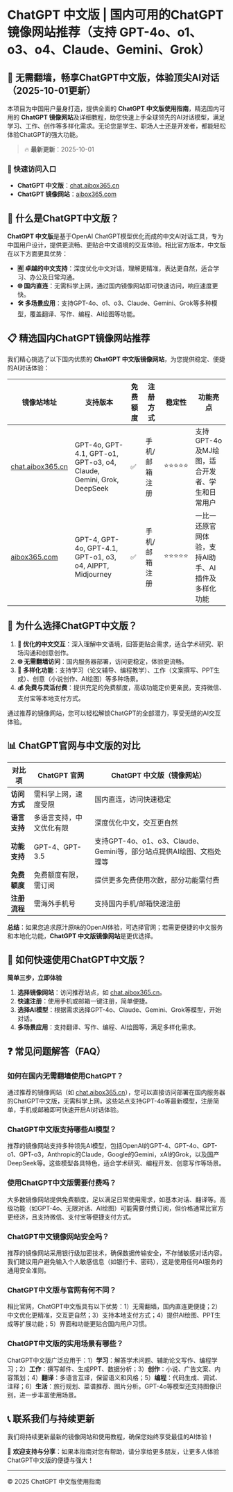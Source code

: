 # ChatGPT 中文版 | 国内可用的ChatGPT镜像网站推荐（支持 GPT-4o、o1、o3、o4、Claude、Gemini、Grok）

## 📢 无需翻墙，畅享ChatGPT中文版，体验顶尖AI对话（2025-10-01更新）

本项目为中国用户量身打造，提供全面的 **ChatGPT 中文版使用指南**，精选国内可用的 **ChatGPT 镜像网站**及详细教程，助您快速上手全球领先的AI对话模型，满足学习、工作、创作等多样化需求。无论您是学生、职场人士还是开发者，都能轻松体验ChatGPT的强大功能。

> 🔥 **最新更新**：2025-10-01

### 🚀 快速访问入口

- **ChatGPT 中文版**：[chat.aibox365.cn](https://chat.aibox365.cn)
- **ChatGPT 镜像网站**：[aibox365.com](https://aibox365.com)

## 🤔 什么是ChatGPT中文版？

**ChatGPT 中文版**是基于OpenAI ChatGPT模型优化而成的中文AI对话工具，专为中国用户设计，提供更流畅、更贴合中文语境的交互体验。相比官方版本，中文版在以下方面更具优势：

- **🈶 卓越的中文支持**：深度优化中文对话，理解更精准，表达更自然，适合学习、办公及日常沟通。
- **🌐 国内直连**：无需科学上网，通过国内镜像网站即可快速访问，响应速度更快。
- **🛠️ 多场景应用**：支持GPT-4o、o1、o3、Claude、Gemini、Grok等多种模型，覆盖翻译、写作、编程、AI绘图等功能。

## 📋 精选国内ChatGPT镜像网站推荐

我们精心挑选了以下国内优质的 **ChatGPT 中文版镜像网站**，为您提供稳定、便捷的AI对话体验：

| 镜像站地址 | 支持版本 | 免费额度 | 注册方式 | 稳定性 | 功能亮点 |
|------------|----------|----------|----------|--------|----------|
| [chat.aibox365.cn](https://chat.aibox365.cn) | GPT-4o, GPT-4.1, GPT-o1, GPT-o3, o4, Claude, Gemini, Grok, DeepSeek | ✅ | 手机/邮箱注册 | ⭐⭐⭐⭐⭐ | 支持GPT-4o及MJ绘图，适合开发者、学生和日常用户 |
| [aibox365.com](https://aibox365.com) | GPT-4, GPT-4o, GPT-4.1, GPT-o1, o3, o4, AIPPT, Midjourney | ✅ | 手机/邮箱注册 | ⭐⭐⭐⭐⭐ | 一比一还原官网体验，支持AI助手、AI插件及多样化功能 |

## 🌟 为什么选择ChatGPT中文版？

1. **📝 优化的中文交互**：深入理解中文语境，回答更贴合需求，适合学术研究、职场沟通和创意创作。
2. **🌐 无需翻墙访问**：国内服务器部署，访问更稳定，体验更流畅。
3. **🎯 多样化功能**：支持学习（论文辅导、编程教学）、工作（文案撰写、PPT生成）、创意（小说创作、AI绘图）等多种场景。
4. **💰 免费与灵活付费**：提供充足的免费额度，高级功能定价更亲民，支持微信、支付宝等本地支付方式。

通过推荐的镜像网站，您可以轻松解锁ChatGPT的全部潜力，享受无缝的AI交互体验。

## 📊 ChatGPT官网与中文版的对比

| 对比项 | ChatGPT 官网 | ChatGPT 中文版（镜像网站） |
|--------|--------------|----------------------------|
| **访问方式** | 需科学上网，速度受限 | 国内直连，访问快速稳定 |
| **语言支持** | 多语言支持，中文优化有限 | 深度优化中文，交互更自然 |
| **功能支持** | GPT-4、GPT-3.5 | 支持GPT-4o、o1、o3、Claude、Gemini等，部分站点提供AI绘图、文档处理等 |
| **免费额度** | 免费额度有限，需订阅 | 提供更多免费使用次数，部分功能需付费 |
| **注册流程** | 需海外手机号 | 支持国内手机/邮箱快速注册 |

**总结**：如果您追求原汁原味的OpenAI体验，可选择官网；若需更便捷的中文服务和本地化功能，**ChatGPT 中文版镜像网站**是更优选择。

## 📝 如何快速使用ChatGPT中文版？

**简单三步，立即体验**

1. **选择镜像网站**：访问推荐站点，如 [chat.aibox365.cn](https://chat.aibox365.cn)。
2. **快速注册**：使用手机或邮箱一键注册，简单便捷。
3. **选择AI模型**：根据需求选择GPT-4o、Claude、Gemini、Grok等模型，开始对话。
4. **多场景应用**：支持翻译、写作、编程、AI绘图等，满足多样化需求。

## ❓ 常见问题解答（FAQ）

### 如何在国内无需翻墙使用ChatGPT？

通过推荐的镜像网站（如 [chat.aibox365.cn](https://chat.aibox365.cn)），您可以直接访问部署在国内服务器的ChatGPT中文版，无需科学上网。这些站点支持GPT-4o等最新模型，注册简单，手机或邮箱即可快速开启AI对话体验。

### ChatGPT中文版支持哪些AI模型？

推荐的镜像网站支持多种领先AI模型，包括OpenAI的GPT-4、GPT-4o、GPT-o1、GPT-o3，Anthropic的Claude，Google的Gemini，xAI的Grok，以及国产DeepSeek等。这些模型各具特色，适合学术研究、编程开发、创意写作等场景。

### 使用ChatGPT中文版需要付费吗？

大多数镜像网站提供免费额度，足以满足日常使用需求，如基本对话、翻译等。高级功能（如GPT-4o、无限对话、AI绘图）可能需要付费订阅，但价格通常比官方更经济，且支持微信、支付宝等便捷支付方式。

### ChatGPT中文镜像网站安全吗？

推荐的镜像网站采用银行级加密技术，确保数据传输安全，不存储敏感对话内容。我们建议用户避免输入个人敏感信息（如银行卡、密码），这是使用任何AI服务的通用安全准则。

### ChatGPT中文版与官网有何不同？

相比官网，ChatGPT中文版具有以下优势：1）无需翻墙，国内直连更便捷；2）中文优化更精准，交互更自然；3）支持本地支付方式；4）提供AI绘图、PPT生成等扩展功能；5）界面和功能更贴合国内用户习惯。

### ChatGPT中文版的实用场景有哪些？

ChatGPT中文版广泛应用于：1）**学习**：解答学术问题、辅助论文写作、编程学习；2）**工作**：撰写邮件、生成PPT、数据分析；3）**创作**：小说、广告文案、内容策划；4）**翻译**：多语言互译，保留语义和风格；5）**编程**：代码生成、调试、注释；6）**生活**：旅行规划、菜谱推荐、图片分析。GPT-4o等模型还支持图像识别，进一步丰富使用场景。

## 📞 联系我们与持续更新

我们将持续更新最新的镜像网站和使用教程，确保您始终享受最佳的AI体验！

🌟 **欢迎支持与分享**：如果本指南对您有帮助，请分享给更多朋友，让更多人体验ChatGPT中文版的便捷与强大！

---

© 2025 ChatGPT 中文版使用指南
